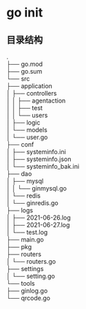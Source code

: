 # go init
## 目录结构
.  
├── go.mod  
├── go.sum  
└── src  
├── application  
│   ├── controllers  
│   │   ├── agentaction  
│   │   ├── test  
│   │   └── users  
│   ├── logic  
│   └── models  
│       └── user.go  
├── conf  
│   ├── systeminfo.ini  
│   ├── systeminfo.json  
│   └── systeminfo_bak.ini  
├── dao  
│   ├── mysql  
│   │   └── ginmysql.go  
│   └── redis  
│       └── ginredis.go  
├── logs  
│   ├── 2021-06-26.log  
│   ├── 2021-06-27.log  
│   └── test.log  
├── main.go  
├── pkg  
├── routers  
│   └── routers.go  
├── settings  
│   └── setting.go  
└── tools  
├── ginlog.go  
└── qrcode.go  
